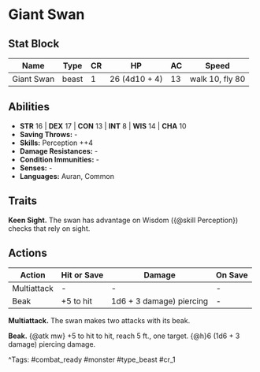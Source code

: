 # Giant Swan

## Stat Block

| Name | Type | CR | HP | AC | Speed |
|------|------|----|----|----|-------|
| Giant Swan | beast | 1 | 26 (4d10 + 4) | 13 | walk 10, fly 80 |

## Abilities

- **STR** 16 | **DEX** 17 | **CON** 13 | **INT** 8 | **WIS** 14 | **CHA** 10
- **Saving Throws:** -  
- **Skills:** Perception ++4  
- **Damage Resistances:** -  
- **Condition Immunities:** -  
- **Senses:** -  
- **Languages:** Auran, Common

## Traits

**Keen Sight.** The swan has advantage on Wisdom ({@skill Perception}) checks that rely on sight.


## Actions

| Action | Hit or Save | Damage | On Save |
|--------|--------------|--------|----------|
| Multiattack | - | - | - |
| Beak | +5 to hit | 1d6 + 3 damage) piercing | - |

**Multiattack.** The swan makes two attacks with its beak.

**Beak.** {@atk mw} +5 to hit to hit, reach 5 ft., one target. {@h}6 (1d6 + 3 damage) piercing damage.


^Tags: #combat_ready #monster #type_beast #cr_1